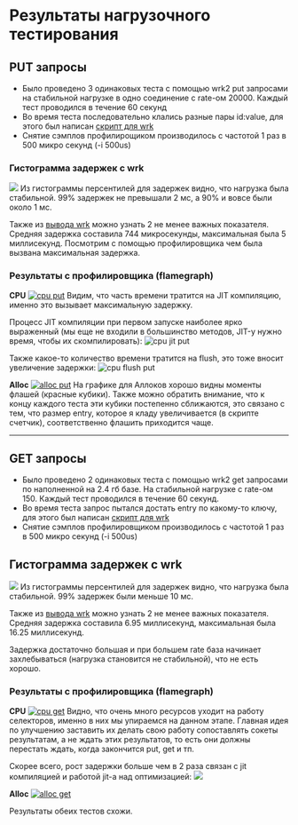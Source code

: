 # Результаты нагрузочного тестирования 
## PUT запросы
* Было проведено 3 одинаковых теста с помощью wrk2 put запросами на стабильной нагрузке в одно соединение с rate-ом 20000. Каждый тест проводился в течение 60 секунд
* Во время теста последовательно клались разные пары id:value, для этого был написан [скрипт для wrk](./wrk/put/put_script.lua)
* Снятие сэмплов профилирощиком производилось с частотой 1 раз в 500 микро секунд (-i 500us)

### Гистограмма задержек с wrk
![](./wrk/put/wrk_put_histogram.png)
Из гистограммы персентилей для задержек видно, что нагрузка была стабильной. 99% задержек не превышали 2 мс, а 90% и вовсе были около 1 мс. 

Также из [вывода wrk](./wrk/put/wrk_put.txt) можно узнать 2 не менее важных показателя. Средняя задержка составила 744 микросекунды, максимальная была 5 миллисекунд. Посмотрим с помощью профилировщика чем была вызвана максимальная задержка.

### Результаты с профилировщика (flamegraph)
**CPU**
[![cpu put](./img/compilation_put_last_run_cpu.png)](https://htmlpreview.github.io/?https://github.com/levs2001/2022-highload-dht/blob/stage1/src/main/java/ok/dht/test/saskov/stress_testing/myserver_profile_put.html)
Видим, что часть времени тратится на JIT компиляцию, именно это вызывает максимальную задержку.

Процесс JIT компиляции при первом запуске наиболее ярко выраженный (мы еще не входили в большинство методов, JIT-у нужно время, чтобы их скомпилировать):
![cpu jit put](./img/compilation_put_cpu.png)

Также какое-то количество времени тратится на flush, это тоже вносит увеличение задержки:
![cpu flush put](./img/flush_put_cpu.png)

**Alloc**
[![alloc put](./img/alloc_put.png)](https://htmlpreview.github.io/?https://github.com/levs2001/2022-highload-dht/blob/stage1/src/main/java/ok/dht/test/saskov/stress_testing/alloc_put.html)
На графике для Аллоков хорошо видны моменты флашей (красные кубики). Также можно обратить внимание, что к концу каждого теста эти кубики постепенно сближаются, это связано с тем, что размер entry, которое я кладу увеличивается (в скрипте счетчик), соответственно флашить приходится чаще. 

---

## GET запросы
* Было проведено 2 одинаковых теста с помощью wrk2 get запросами по наполненной на 2.4 гб базе. На стабильной нагрузке с rate-ом 150. Каждый тест проводился в течение 60 секунд.
* Во время теста запрос пытался достать entry по какому-то ключу, для этого был написан [скрипт для wrk](./wrk/get/get_script.lua)
* Снятие сэмплов профилировщиком производилось с частотой 1 раз в 500 микро секунд (-i 500us)

## Гистограмма задержек с wrk
![](./wrk/get/wrk_get_histogram.png)
Из гистограммы персентилей для задержек видно, что нагрузка была стабильной. 99% задержек были меньше 10 мс.

Также из [вывода wrk](./wrk/get/wrk_get.txt) можно узнать 2 не менее важных показателя. Средняя задержка составила 6.95 миллисекунд, максимальная была 16.25 миллисекунд.

Задержка достаточно большая и при большем rate база начинает захлебываться (нагрузка становится не стабильной), что не есть хорошо.

### Результаты с профилировщика (flamegraph)
**CPU**
[![cpu get](./img/profile_get.png)](https://htmlpreview.github.io/?https://github.com/levs2001/2022-highload-dht/blob/stage1/src/main/java/ok/dht/test/saskov/stress_testing/myserver_profile_get.html)
Видно, что очень много ресурсов уходит на работу селекторов, именно в них мы упираемся на данном этапе. Главная идея по улучшению заставить их делать свою работу сопоставлять сокеты результатам, а не ждать этих результатов, то есть они должны перестать ждать, когда закончится put, get и тп.

Скорее всего, рост задержки больше чем в 2 раза связан с jit компиляцией и работой jit-а над оптимизацией:
![](./img/compilation_get.png)

**Alloc**
[![alloc get](./img/alloc_get.png)](https://htmlpreview.github.io/?https://github.com/levs2001/2022-highload-dht/blob/stage1/src/main/java/ok/dht/test/saskov/stress_testing/alloc_get.html)

Результаты обеих тестов схожи.